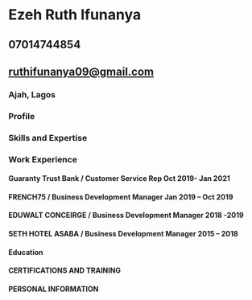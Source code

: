  
# Ezeh Ruth Ifunanya 
## 07014744854
## ruthifunanya09@gmail.com
### Ajah, Lagos

### Profile
<!--An experienced, dedicated and strategic minded professional with over 5 years of progressive experience in Personnel and Operations Management; Business, Service and Project Management; Data Analysis. She is adept at Identifying business opportunities, leverages software and services to transform data into actionable insights that inform an organization’s strategic and tactical business decisions. 
-->
 
### Skills and Expertise 
<!--
* Project management
* Strategic planning
* Business development
* Software and hardware troubleshooting
* Database management
* Customer relationship management
* Microsoft office tools
* Analytic and critical thinking
* Emotional intelligence
* Public speaking and presentation
* Time management
* Interpersonal and Communication Skills
* Programming (python) 
-->

### Work Experience
#### Guaranty Trust Bank / Customer Service Rep               Oct 2019- Jan 2021
<!--_Key Responsibilities and Achievements_ 
* Manage high amount of incoming calls.
* Identify and assess customers’ needs, complaints, provide appropriate solutions and alternatives within the time limits; follow up to ensure resolution.
* Transaction settlement and dispute management.
* E-channels support and agent banking management.
* Keep records of customer interactions, follow communication procedures, guidelines and policies.
-->

#### FRENCH75 / Business Development Manager                Jan 2019 – Oct 2019 
<!--_Key Responsibilities and Achievements_ 
* Develop business and marketing plans in coordination with Managing Director to achieve revenue goals.
* Analyze the current and past budgets, expenses, sales, revenues and product deficiencies in order to provide recommendations for business growth and problem resolution.
* Research the market for identifying new business opportunities.
* Develop business proposals for new and existing customers.
* Develop creative strategies to retain the clients including interviewing them to take their feedback and incorporate it into the growth plan.
* Develop strong customer relationships for customer retention while generating lead for prospective clients. 
-->

#### EDUWALT CONCEIRGE / Business Development Manager               2018 -2019
<!--_Key Responsibilities and Achievements_ 
* Build market position by locating, developing, defining, negotiating, and closing business relationships.
* Drive sustainable financial growth through boosting sales, promoting the company's products and services, while ensuring customer retention.
* Develop a growth strategy focused both on financial gain and customer satisfaction.
* Collaborate with sales teams to ensure that requirements are met and the task are being carried out as effectively and efficiently.
* Maintain strong working relationships with all clients and colleagues. 
-->

#### SETH HOTEL ASABA / Business Development Manager                2015 – 2018 
<!--_Key Responsibilities and Achievements_ 
* Establishing pricing strategies, recommending selling prices, monitoring costs, competition, supply and demand.
* Identifying client needs and defining market.
* Maximizing the hotels revenues, increasing occupancy and make profitable use of accommodation, meeting and leisure facilities.
* Coordinates marketing and promotional activities to meet guests’ needs, working closely with other hotel staff to ensure guests are satisfied with the facilities and their time.
-->

#### Education
<!--Master of Science;                                                              2017-2019
Science Education (merit)
National Open Uni. Of Nigeria

Post Graduate Diploma;                                                               2015-2016
Industrial Chemistry (merit)
Nnamdi Azikwe Uni.

Bachelor of Science;                                                               2008-2012
Chemistry (2.1)
University of Nigeria

National Examinati0n Council;                                          2001-2007
St Monicas’ College 
-->

#### CERTIFICATIONS AND TRAINING
<!--
Google Cloud Engineering                                                   2020
CompTIA A+                                                                 2020
IT Infrastructure Learning                                                 2020
Diploma in Project Management                                              2020
Leadership Skills in Business                                              2020
National Youth Service Corps                                               2015
Institute of Safety Professionals                                          2014
ICT Solutions (AFRIHUB)                                                    2012 
-->

#### PERSONAL INFORMATION
<!--Age: 29 STATUS: Single
Sex: Female 
Referee(s): Available on request
-->




